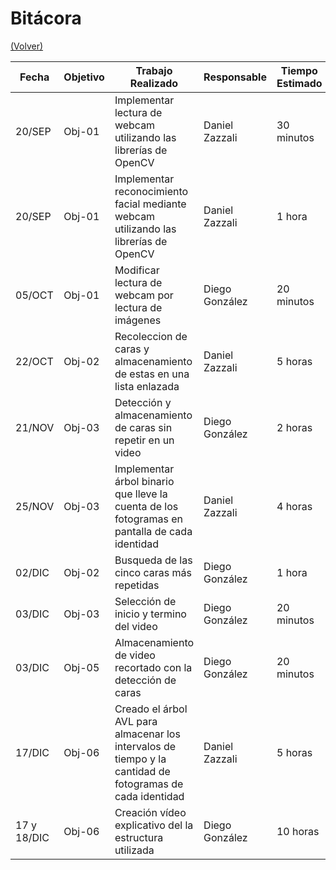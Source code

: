# Bitácora

[(Volver)](../README.md)

| Fecha  | Objetivo  | Trabajo Realizado | Responsable | Tiempo Estimado | Tiempo Real |
|--------|-----------|-------------------|-------------|-----------------|-------------|
| 20/SEP | Obj-01 | Implementar lectura de webcam utilizando las librerías de OpenCV | Daniel Zazzali | 30 minutos | 1 hora |
| 20/SEP | Obj-01 | Implementar reconocimiento facial mediante webcam utilizando las librerías de OpenCV | Daniel Zazzali | 1 hora | 2 horas |
| 05/OCT | Obj-01 | Modificar lectura de webcam por lectura de imágenes | Diego González | 20 minutos | 30 minutos |
| 22/OCT | Obj-02 | Recoleccion de caras y almacenamiento de estas en una lista enlazada | Daniel Zazzali | 5 horas | 7 horas |
| 21/NOV | Obj-03 | Detección y almacenamiento de caras sin repetir en un video | Diego González | 2 horas | 3 horas |
| 25/NOV | Obj-03 | Implementar árbol binario que lleve la cuenta de los fotogramas en pantalla de cada identidad | Daniel Zazzali | 4 horas | 6 horas |
| 02/DIC | Obj-02 | Busqueda de las cinco caras más repetidas | Diego González | 1 hora | 1,5 horas |
| 03/DIC | Obj-03 | Selección de inicio y termino del video | Diego González | 20 minutos | 40 minutos |
| 03/DIC | Obj-05 | Almacenamiento de video recortado con la detección de caras | Diego González | 20 minutos | 15 minutos |
| 17/DIC | Obj-06 | Creado el árbol AVL para almacenar los intervalos de tiempo y la cantidad de fotogramas de cada identidad | Daniel Zazzali | 5 horas | 8 horas |
| 17 y 18/DIC | Obj-06 | Creación vídeo explicativo del la estructura utilizada | Diego González | 10 horas | 12 horas |
